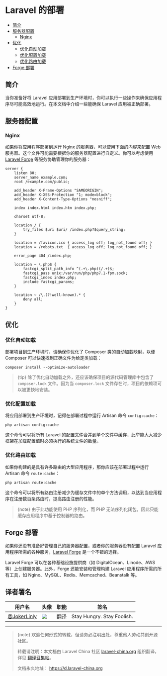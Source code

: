 # Laravel 的部署

- [简介](#introduction)
- [服务器配置](#server-configuration)
    - [Nginx](#nginx)
- [优化](#optimization)
    - [优化自动加载](#autoloader-optimization)
    - [优化配置加载](#optimizing-configuration-loading)
    - [优化路由加载](#optimizing-route-loading)
- [Forge 部署](#deploying-with-forge)


## 简介

当你准备好将 Laravel 应用部署到生产环境时，你可以执行一些操作来确保应用程序尽可能高效地运行。在本文档中介绍一些能确保 Laravel 应用被正确部署。


## 服务器配置


### Nginx

如果你将应用程序部署到运行 Nginx 的服务器，可以使用下面的内容来配置 Web 服务器。这个文件可能需要根据你的服务器配置进行自定义。你可以考虑使用 [Laravel Forge](https://forge.laravel.com) 等服务协助管理你的服务器：

    server {
        listen 80;
        server_name example.com;
        root /example.com/public;

        add_header X-Frame-Options "SAMEORIGIN";
        add_header X-XSS-Protection "1; mode=block";
        add_header X-Content-Type-Options "nosniff";

        index index.html index.htm index.php;

        charset utf-8;

        location / {
            try_files $uri $uri/ /index.php?$query_string;
        }

        location = /favicon.ico { access_log off; log_not_found off; }
        location = /robots.txt  { access_log off; log_not_found off; }

        error_page 404 /index.php;

        location ~ \.php$ {
            fastcgi_split_path_info ^(.+\.php)(/.+)$;
            fastcgi_pass unix:/var/run/php/php7.1-fpm.sock;
            fastcgi_index index.php;
            include fastcgi_params;
        }

        location ~ /\.(?!well-known).* {
            deny all;
        }
    }


## 优化


### 优化自动加载

部署项目到生产环境时，请确保你优化了 Composer 类的自动加载映射，以便 Composer 可以快速找到正确文件为给定类加载：

    composer install --optimize-autoloader

> {tip} 除了优化自动加载之外，还应该确保项目的源代码管理库中包含了 `composer.lock` 文件。因为当 `composer.lock` 文件存在时，项目的依赖项可以被更快地安装。


### 优化配置加载

将应用部署到生产环境时，记得在部署过程中运行 Artisan 命令 `config:cache`：

    php artisan config:cache
这个命令可以将所有 Laravel 的配置文件合并到单个文件中缓存，此举能大大减少框架在加载配置值时必须执行的系统文件的数量。


### 优化路由加载

如果你构建的是具有许多路由的大型应用程序，那你应该在部署过程中运行 Artisan 命令 `route:cache`：

    php artisan route:cache
这个命令可以将所有路由注册减少为缓存文件中的单个方法调用，以达到当应用程序在注册数百条路由时，提高路由注册的性能。

> {note} 由于此功能使用 PHP 序列化，而 PHP 无法序列化闭包，因此只能缓存应用程序中基于控制器的路由。


## Forge 部署

如果你还没有准备好管理自己的服务器配置，或者你的服务器没有配置 Laravel 应用程序所需的各种服务，[Laravel Forge](https://forge.laravel.com) 是一个不错的选择。

Laravel Forge 可以在各种基础设施提供商（如 DigitalOcean、Linode、AWS 等）上创建服务器。此外，Forge 还能安装和管理构建 Laravel 应用程序所需的所有工具，如 Nginx、MySQL、Redis、Memcached、Beanstalk 等。

## 译者署名
| 用户名 | 头像 | 职能 | 签名 |
| --- | --- | --- | --- |
| [@JokerLinly](https://laravel-china.org/users/5350)  | <img class="avatar-66 rm-style" src="https://dn-phphub.qbox.me/uploads/avatars/5350_1481857380.jpg" />  | 翻译 | Stay Hungry. Stay Foolish. |

---

> {note} 欢迎任何形式的转载，但请务必注明出处，尊重他人劳动共创开源社区。
>
> 转载请注明：本文档由 Laravel China 社区 [laravel-china.org](https://laravel-china.org) 组织翻译，详见 [翻译召集帖](https://laravel-china.org/topics/5756/laravel-55-document-translation-call-come-and-join-the-translation)。
>
> 文档永久地址： https://d.laravel-china.org
